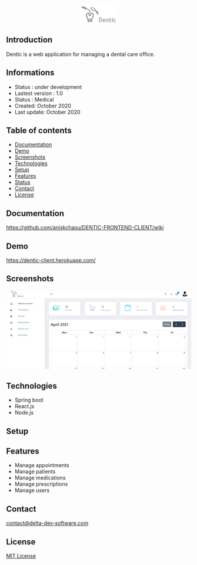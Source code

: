 <p align="center">
<img  src="screenshots/logo.png"/>
</p>



## Introduction

Dentic is a web application for managing a dental care office.

## Informations
-   Status : under development
-   Lastest version : 1.0
-   Status : Medical
-   Created: October 2020
-   Last update: October 2020

## Table of contents
* [Documentation](#general-info)
* [Demo](#demo)
* [Screenshots](#screenshots)
* [Technologies](#technologies)
* [Setup](#setup)
* [Features](#features)
* [Status](#status)
* [Contact](#contact)
* [License](#license)

## Documentation
https://github.com/aniskchaou/DENTIC-FRONTEND-CLIENT/wiki

## Demo
https://dentic-client.herokuapp.com/

## Screenshots
<p align="center">
<img  src="screenshots/screenshot.png"/>
<p>

## Technologies
* Spring boot
* React.js
* Node.js


## Setup


## Features
 -  Manage appointments
-   Manage patients
-   Manage medications
-   Manage prescriptions
-   Manage users

  

## Contact
contact@delta-dev-software.com

## License
<a href="license.txt">MIT License</a>